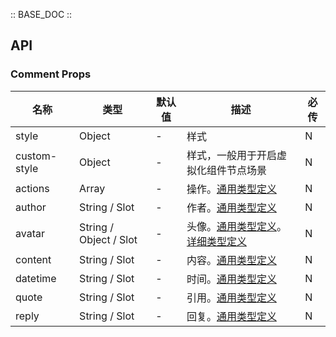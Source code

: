 :: BASE_DOC ::

## API

### Comment Props

名称 | 类型 | 默认值 | 描述 | 必传
-- | -- | -- | -- | --
style | Object | - | 样式 | N
custom-style | Object | - | 样式，一般用于开启虚拟化组件节点场景 | N
actions | Array | - | 操作。[通用类型定义](https://github.com/Tencent/tdesign-miniprogram/blob/develop/src/common/common.ts) | N
author | String / Slot | - | 作者。[通用类型定义](https://github.com/Tencent/tdesign-miniprogram/blob/develop/src/common/common.ts) | N
avatar | String / Object / Slot | - | 头像。[通用类型定义](https://github.com/Tencent/tdesign-miniprogram/blob/develop/src/common/common.ts)。[详细类型定义](https://github.com/Tencent/tdesign-miniprogram/tree/develop/src/comment/type.ts) | N
content | String / Slot | - | 内容。[通用类型定义](https://github.com/Tencent/tdesign-miniprogram/blob/develop/src/common/common.ts) | N
datetime | String / Slot | - | 时间。[通用类型定义](https://github.com/Tencent/tdesign-miniprogram/blob/develop/src/common/common.ts) | N
quote | String / Slot | - | 引用。[通用类型定义](https://github.com/Tencent/tdesign-miniprogram/blob/develop/src/common/common.ts) | N
reply | String / Slot | - | 回复。[通用类型定义](https://github.com/Tencent/tdesign-miniprogram/blob/develop/src/common/common.ts) | N
